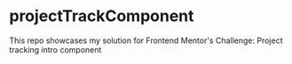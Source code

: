 # projectTrackComponent
This repo showcases my solution for Frontend Mentor's Challenge: Project tracking intro component
